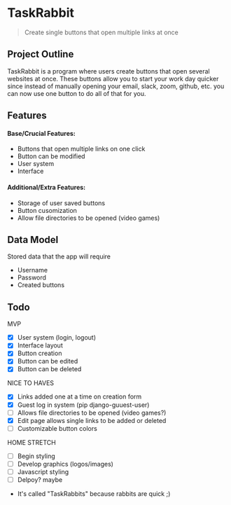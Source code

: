 # TaskRabbit
> Create single buttons that open multiple links at once

## Project Outline
TaskRabbit is a program where users create buttons that open several websites at once. These buttons allow you to start your work day quicker since instead of manually opening your email, slack, zoom, github, etc. you can now use one button to do all of that for you.

## Features

#### Base/Crucial Features:
- Buttons that open multiple links on one click
- Button can be modified 
- User system
- Interface
#### Additional/Extra Features:
- Storage of user saved buttons
- Button cusomization
- Allow file directories to be opened (video games)
## Data Model
Stored data that the app will require
- Username
- Password
- Created buttons

## Todo

MVP

- [x] User system (login, logout)
- [x] Interface layout
- [x] Button creation
- [x] Button can be edited
- [x] Button can be deleted

NICE TO HAVES

- [x] Links added one at a time on creation form
- [x] Guest log in system (pip django-guuest-user)
- [ ] Allows file directories to be opened (video games?)
- [x] Edit page allows single links to be added or deleted
- [ ] Customizable button colors 

HOME STRETCH

- [ ] Begin styling 
- [ ] Develop graphics (logos/images)
- [ ] Javascript styling
- [ ] Delpoy? maybe

* It's called "TaskRabbits" because rabbits are quick ;)
